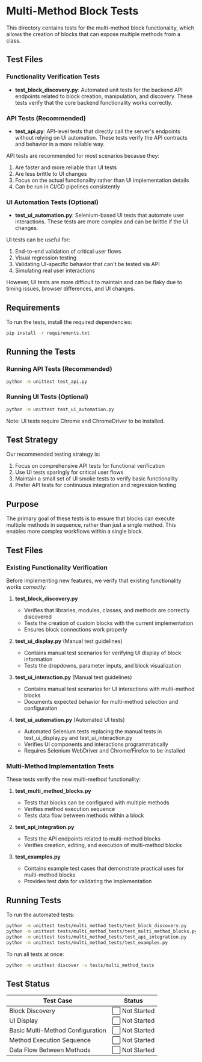 # Multi-Method Block Tests

This directory contains tests for the multi-method block functionality, which allows the creation of blocks that can expose multiple methods from a class.

## Test Files

### Functionality Verification Tests

- **test_block_discovery.py**: Automated unit tests for the backend API endpoints related to block creation, manipulation, and discovery. These tests verify that the core backend functionality works correctly.

### API Tests (Recommended)

- **test_api.py**: API-level tests that directly call the server's endpoints without relying on UI automation. These tests verify the API contracts and behavior in a more reliable way.

API tests are recommended for most scenarios because they:
1. Are faster and more reliable than UI tests
2. Are less brittle to UI changes
3. Focus on the actual functionality rather than UI implementation details
4. Can be run in CI/CD pipelines consistently

### UI Automation Tests (Optional)

- **test_ui_automation.py**: Selenium-based UI tests that automate user interactions. These tests are more complex and can be brittle if the UI changes.

UI tests can be useful for:
1. End-to-end validation of critical user flows
2. Visual regression testing
3. Validating UI-specific behavior that can't be tested via API
4. Simulating real user interactions

However, UI tests are more difficult to maintain and can be flaky due to timing issues, browser differences, and UI changes.

## Requirements

To run the tests, install the required dependencies:

```bash
pip install -r requirements.txt
```

## Running the Tests

### Running API Tests (Recommended)

```bash
python -m unittest test_api.py
```

### Running UI Tests (Optional)

```bash
python -m unittest test_ui_automation.py
```

Note: UI tests require Chrome and ChromeDriver to be installed.

## Test Strategy

Our recommended testing strategy is:

1. Focus on comprehensive API tests for functional verification
2. Use UI tests sparingly for critical user flows
3. Maintain a small set of UI smoke tests to verify basic functionality
4. Prefer API tests for continuous integration and regression testing

## Purpose

The primary goal of these tests is to ensure that blocks can execute multiple methods in sequence, rather than just a single method. This enables more complex workflows within a single block.

## Test Files

### Existing Functionality Verification

Before implementing new features, we verify that existing functionality works correctly:

1. **test_block_discovery.py**
   - Verifies that libraries, modules, classes, and methods are correctly discovered
   - Tests the creation of custom blocks with the current implementation
   - Ensures block connections work properly

2. **test_ui_display.py** (Manual test guidelines)
   - Contains manual test scenarios for verifying UI display of block information
   - Tests the dropdowns, parameter inputs, and block visualization

3. **test_ui_interaction.py** (Manual test guidelines)
   - Contains manual test scenarios for UI interactions with multi-method blocks
   - Documents expected behavior for multi-method selection and configuration

4. **test_ui_automation.py** (Automated UI tests)
   - Automated Selenium tests replacing the manual tests in test_ui_display.py and test_ui_interaction.py
   - Verifies UI components and interactions programmatically
   - Requires Selenium WebDriver and Chrome/Firefox to be installed

### Multi-Method Implementation Tests

These tests verify the new multi-method functionality:

1. **test_multi_method_blocks.py**
   - Tests that blocks can be configured with multiple methods
   - Verifies method execution sequence
   - Tests data flow between methods within a block

2. **test_api_integration.py**
   - Tests the API endpoints related to multi-method blocks
   - Verifies creation, editing, and execution of multi-method blocks

3. **test_examples.py**
   - Contains example test cases that demonstrate practical uses for multi-method blocks
   - Provides test data for validating the implementation

## Running Tests

To run the automated tests:

```bash
python -m unittest tests/multi_method_tests/test_block_discovery.py
python -m unittest tests/multi_method_tests/test_multi_method_blocks.py
python -m unittest tests/multi_method_tests/test_api_integration.py
python -m unittest tests/multi_method_tests/test_examples.py
```

To run all tests at once:

```bash
python -m unittest discover -s tests/multi_method_tests
```

## Test Status

| Test Case | Status |
|-----------|--------|
| Block Discovery | ⬜ Not Started |
| UI Display | ⬜ Not Started |
| Basic Multi-Method Configuration | ⬜ Not Started |
| Method Execution Sequence | ⬜ Not Started |
| Data Flow Between Methods | ⬜ Not Started | 